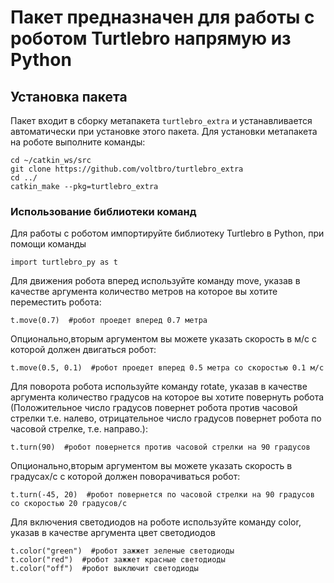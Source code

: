 # Пакет предназначен для работы с роботом Turtlebro напрямую из Python

## Установка пакета

Пакет входит в сборку метапакета `turtlebro_extra` и устанавливается автоматически при установке этого пакета. Для установки метапакета на роботе выполните команды:

```
cd ~/catkin_ws/src
git clone https://github.com/voltbro/turtlebro_extra
cd ../
catkin_make --pkg=turtlebro_extra
```

### Использование библиотеки команд

Для работы с роботом импортируйте библиотеку Turtlebro в Python, при помощи команды
``` 
import turtlebro_py as t
```

Для движения робота вперед используйте команду move, указав в качестве аргумента количество метров на которое вы хотите переместить робота:

```
t.move(0.7)  #робот проедет вперед 0.7 метра
```
Опционально,вторым аргументом вы можете указать скорость в м/с с которой должен двигаться робот:
```
t.move(0.5, 0.1)  #робот проедет вперед 0.5 метра со скоростью 0.1 м/с
```

Для поворота робота используйте команду rotate, указав в качестве аргумента количество градусов на которое вы хотите повернуть робота
(Положительное число градусов повернет робота против часовой стрелки т.е. налево, отрицательное число градусов повернет робота по часовой стрелке, т.е. направо.):

```
t.turn(90)  #робот повернется против часовой стрелки на 90 градусов
```
Опционально,вторым аргументом вы можете указать скорость в градусах/с с которой должен поворачиваться робот:
```
t.turn(-45, 20)  #робот повернется по часовой стрелки на 90 градусов со скоростью 20 градусов/с
```

Для включения светодиодов на роботе используйте команду color, указав в качестве аргумента цвет светодиодов

```
t.color("green")  #робот зажжет зеленые светодиоды
t.color("red")  #робот зажжет красные светодиоды
t.color("off")  #робот выключит светодиоды
```
